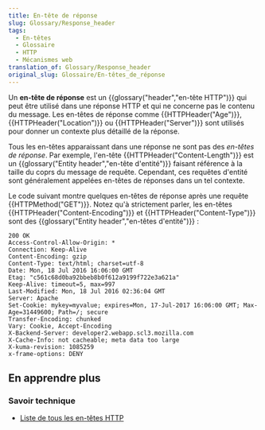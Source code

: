 ```yaml
---
title: En-tête de réponse
slug: Glossary/Response_header
tags:
  - En-têtes
  - Glossaire
  - HTTP
  - Mécanismes web
translation_of: Glossary/Response_header
original_slug: Glossaire/En-têtes_de_réponse
---
```

Un **en-tête de réponse** est un {{glossary("header","en-tête HTTP")}} qui peut être utilisé dans une réponse HTTP et qui ne concerne pas le contenu du message. Les en-têtes de réponse comme {{HTTPHeader("Age")}}, {{HTTPHeader("Location")}} ou {{HTTPHeader("Server")}} sont utilisés pour donner un contexte plus détaillé de la réponse.

Tous les en-têtes apparaissant dans une réponse ne sont pas des _en-têtes de réponse_. Par exemple, l'en-tête {{HTTPHeader("Content-Length")}} est un {{glossary("Entity header","en-tête d'entité")}} faisant référence à la taille du coprs du message de requête. Cependant, ces requêtes d'entité sont généralement appelées en-têtes de réponses dans un tel contexte.

Le code suivant montre quelques en-têtes de réponse après une requête {{HTTPMethod("GET")}}. Notez qu'à strictement parler, les en-têtes {{HTTPHeader("Content-Encoding")}} et {{HTTPHeader("Content-Type")}} sont des {{glossary("Entity header","en-têtes d'entité")}} :

```
200 OK
Access-Control-Allow-Origin: *
Connection: Keep-Alive
Content-Encoding: gzip
Content-Type: text/html; charset=utf-8
Date: Mon, 18 Jul 2016 16:06:00 GMT
Etag: "c561c68d0ba92bbeb8b0f612a9199f722e3a621a"
Keep-Alive: timeout=5, max=997
Last-Modified: Mon, 18 Jul 2016 02:36:04 GMT
Server: Apache
Set-Cookie: mykey=myvalue; expires=Mon, 17-Jul-2017 16:06:00 GMT; Max-Age=31449600; Path=/; secure
Transfer-Encoding: chunked
Vary: Cookie, Accept-Encoding
X-Backend-Server: developer2.webapp.scl3.mozilla.com
X-Cache-Info: not cacheable; meta data too large
X-kuma-revision: 1085259
x-frame-options: DENY
```

## En apprendre plus

### Savoir technique

- [Liste de tous les en-têtes HTTP](/fr/docs/HTTP/Headers)
